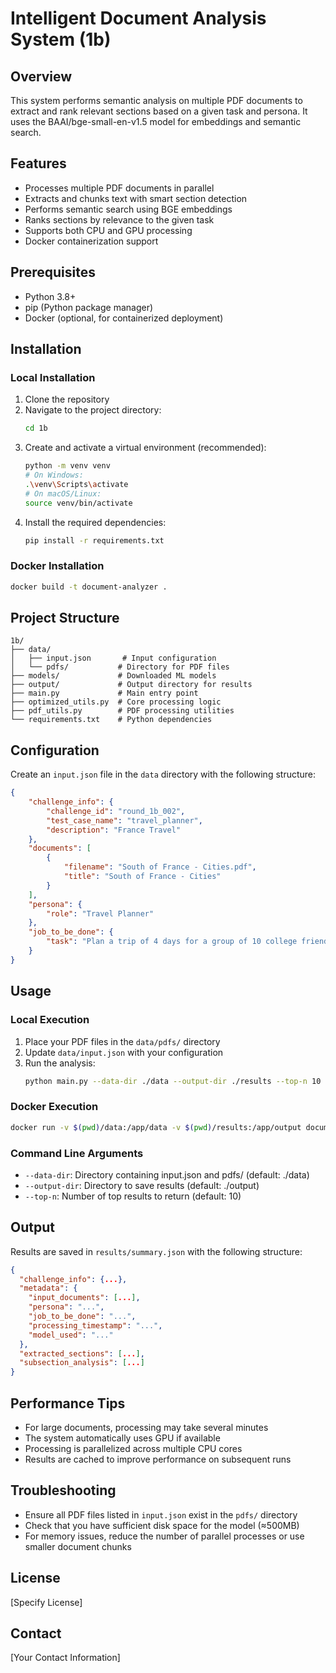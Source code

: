 # Intelligent Document Analysis System (1b)

## Overview
This system performs semantic analysis on multiple PDF documents to extract and rank relevant sections based on a given task and persona. It uses the BAAI/bge-small-en-v1.5 model for embeddings and semantic search.

## Features
- Processes multiple PDF documents in parallel
- Extracts and chunks text with smart section detection
- Performs semantic search using BGE embeddings
- Ranks sections by relevance to the given task
- Supports both CPU and GPU processing
- Docker containerization support

## Prerequisites
- Python 3.8+
- pip (Python package manager)
- Docker (optional, for containerized deployment)

## Installation

### Local Installation
1. Clone the repository
2. Navigate to the project directory:
   ```bash
   cd 1b
   ```
3. Create and activate a virtual environment (recommended):
   ```bash
   python -m venv venv
   # On Windows:
   .\venv\Scripts\activate
   # On macOS/Linux:
   source venv/bin/activate
   ```
4. Install the required dependencies:
   ```bash
   pip install -r requirements.txt
   ```

### Docker Installation
```bash
docker build -t document-analyzer .
```

## Project Structure
```
1b/
├── data/
│   ├── input.json       # Input configuration
│   └── pdfs/           # Directory for PDF files
├── models/             # Downloaded ML models
├── output/             # Output directory for results
├── main.py             # Main entry point
├── optimized_utils.py  # Core processing logic
├── pdf_utils.py        # PDF processing utilities
└── requirements.txt    # Python dependencies
```

## Configuration
Create an `input.json` file in the `data` directory with the following structure:

```json
{
    "challenge_info": {
        "challenge_id": "round_1b_002",
        "test_case_name": "travel_planner",
        "description": "France Travel"
    },
    "documents": [
        {
            "filename": "South of France - Cities.pdf",
            "title": "South of France - Cities"
        }
    ],
    "persona": {
        "role": "Travel Planner"
    },
    "job_to_be_done": {
        "task": "Plan a trip of 4 days for a group of 10 college friends."
    }
}
```

## Usage

### Local Execution
1. Place your PDF files in the `data/pdfs/` directory
2. Update `data/input.json` with your configuration
3. Run the analysis:
   ```bash
   python main.py --data-dir ./data --output-dir ./results --top-n 10
   ```

### Docker Execution
```bash
docker run -v $(pwd)/data:/app/data -v $(pwd)/results:/app/output document-analyzer
```

### Command Line Arguments
- `--data-dir`: Directory containing input.json and pdfs/ (default: ./data)
- `--output-dir`: Directory to save results (default: ./output)
- `--top-n`: Number of top results to return (default: 10)

## Output
Results are saved in `results/summary.json` with the following structure:

```json
{
  "challenge_info": {...},
  "metadata": {
    "input_documents": [...],
    "persona": "...",
    "job_to_be_done": "...",
    "processing_timestamp": "...",
    "model_used": "..."
  },
  "extracted_sections": [...],
  "subsection_analysis": [...]
}
```

## Performance Tips
- For large documents, processing may take several minutes
- The system automatically uses GPU if available
- Processing is parallelized across multiple CPU cores
- Results are cached to improve performance on subsequent runs

## Troubleshooting
- Ensure all PDF files listed in `input.json` exist in the `pdfs/` directory
- Check that you have sufficient disk space for the model (≈500MB)
- For memory issues, reduce the number of parallel processes or use smaller document chunks

## License
[Specify License]

## Contact
[Your Contact Information]
